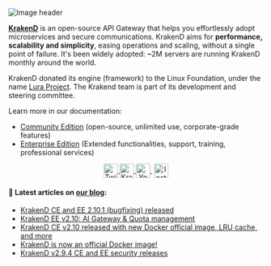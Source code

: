 ![Image header](https://raw.githubusercontent.com/krakendio/.github/main/profile/header.png)

**[KrakenD](https://www.krakend.io)** is an open-source API Gateway that helps you effortlessly adopt microservices and secure communications. KrakenD aims for **performance, scalability and simplicity**, easing operations and scaling, without a single point of failure. It's been widely adopted: ~2M servers are running KrakenD monthly around the world.

KrakenD donated its engine (framework) to the Linux Foundation, under the name [Lura Project](https://luraproject.org/). The Krakend team is part of its development and steering committee.

Learn more in our documentation:
- [Community Edition](https://www.krakend.io/docs/overview/)  (open-source, unlimited use, corporate-grade features)
- [Enterprise Edition](https://www.krakend.io/docs/enterprise/overview/) (Extended functionalities, support, training, professional services)

<p align="center">
    <a href="https://twitter.com/krakend_io" target="blank">
        <img align="center" src="https://cdn.jsdelivr.net/npm/simple-icons@3.0.1/icons/twitter.svg" alt="Twitter KrakenD" height="28px" width="28px" />
    </a>
    <a href="https://linkedin.com/company/krakend" target="blank">
        <img align="center" src="https://cdn.jsdelivr.net/npm/simple-icons@3.0.1/icons/linkedin.svg" alt="KrakenD" height="28px" width="28px" />
    </a>
    <a href="https://youtube.com/@krakend" target="blank" style='margin-right:4px'>
        <img align="center" src="https://cdn.jsdelivr.net/npm/simple-icons@3.0.1/icons/youtube.svg" alt="Youtube KrakenD" height="28px" width="28px" />
    </a>
    <a href="https://instagram.com/krakendio" target="blank">
        <img align="center" src="https://cdn.jsdelivr.net/npm/simple-icons@3.0.1/icons/instagram.svg" alt="Instagram KrakenD" height="28px" width="28px" />
    </a>
</p>

#### 📝  Latest articles on [our blog](https://www.krakend.io/blog/ "KrakenD blog"):
- [KrakenD CE and EE 2.10.1 (bugfixing) released](https://www.krakend.io/blog/krakend-2.10.1-ee-ce-release-notes/)
- [KrakenD EE v2.10: AI Gateway & Quota management](https://www.krakend.io/blog/krakend-ee-2.10-release-notes/)
- [KrakenD CE v2.10 released with new Docker official image, LRU cache, and more](https://www.krakend.io/blog/krakend-2.10-release-notes/)
- [KrakenD is now an official Docker image!](https://www.krakend.io/blog/official-docker-image/)
- [KrakenD v2.9.4 CE and EE security releases](https://www.krakend.io/blog/krakend-2.9.4-ce-ee-release-notes/)
